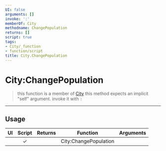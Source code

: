 ```yaml
---
UI: false
arguments: []
invoke: ':'
memberOf: City
methodname: ChangePopulation
returns: []
script: true
tags:
- City/_function
- function/script
title: City.ChangePopulation
---
```

# City:ChangePopulation
> this function is a member of [City](civ-6/lua/City.md)
> this method expects an implicit "self" argument. invoke it with `:`
-----
## Usage
|  UI | Script | Returns | Function | Arguments |
|:---:|:------:|-------:|:--------:|:---------|
| |✓||City:ChangePopulation||
